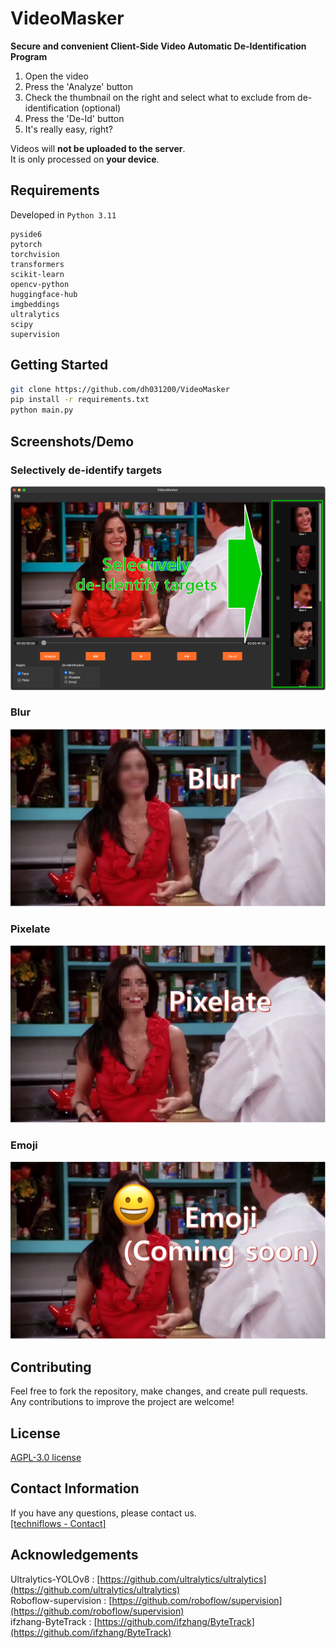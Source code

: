 # VideoMasker

**Secure and convenient Client-Side Video Automatic De-Identification Program** <br/>
1. Open the video
2. Press the 'Analyze' button
3. Check the thumbnail on the right and select what to exclude from de-identification (optional)
4. Press the 'De-Id' button
5. It's really easy, right?

Videos will __not be uploaded to the server__.  <br/>
It is only processed on __your device__.

## Requirements

Developed in `Python 3.11`
```text
pyside6
pytorch
torchvision
transformers
scikit-learn
opencv-python
huggingface-hub
imgbeddings
ultralytics
scipy
supervision
```

## Getting Started

```bash
git clone https://github.com/dh031200/VideoMasker
pip install -r requirements.txt
python main.py
```
## Screenshots/Demo

### Selectively de-identify targets

![Selectively](https://github.com/dh031200/VideoMasker/blob/main/assets/selectively.png)
### Blur

![Blur](https://github.com/dh031200/VideoMasker/blob/main/assets/blur.png)
### Pixelate

![Pixelate](https://github.com/dh031200/VideoMasker/blob/main/assets/pixelate.png)
### Emoji

![Emoji](https://github.com/dh031200/VideoMasker/blob/main/assets/emoji.png)

## Contributing

Feel free to fork the repository, make changes, and create pull requests. Any contributions to improve the project are welcome!

## License

[AGPL-3.0 license](https://github.com/dh031200/VideoMasker/blob/main/LICENSE)

## Contact Information

If you have any questions, please contact us.
<br/>[[techniflows - Contact]](https://techniflows.com/en/contact/)

## Acknowledgements

Ultralytics-YOLOv8 : [https://github.com/ultralytics/ultralytics](https://github.com/ultralytics/ultralytics)<br/>
Roboflow-supervision : [https://github.com/roboflow/supervision](https://github.com/roboflow/supervision)<br/>
ifzhang-ByteTrack : [https://github.com/ifzhang/ByteTrack](https://github.com/ifzhang/ByteTrack)<br/>
